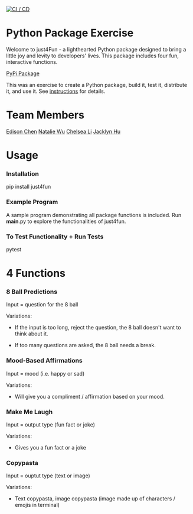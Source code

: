 [![CI / CD](https://github.com/software-students-spring2024/3-python-package-exercise-bestswe/actions/workflows/build.yaml/badge.svg)](https://github.com/software-students-spring2024/3-python-package-exercise-bestswe/actions/workflows/build.yaml)

# Python Package Exercise

Welcome to just4Fun - a lighthearted Python package designed to bring a little joy and levity to developers' lives. This package includes four fun, interactive functions.

[PyPi Package](https://pypi.org/project/just4fun/0.1.1/)

This was an exercise to create a Python package, build it, test it, distribute it, and use it. See [instructions](./instructions.md) for details.

# Team Members

[Edison Chen](https://github.com/ebc5802)
[Natalie Wu](https://github.com/nawubyte)
[Chelsea Li](https://github.com/qiaoxixi1)
[Jacklyn Hu](https://github.com/Jacklyn22)

# Usage

### Installation
pip install just4fun

### Example Program
A sample program demonstrating all package functions is included. Run __main__.py to explore the functionalities of just4fun.

### To Test Functionality + Run Tests
pytest

# 4 Functions

### 8 Ball Predictions

Input = question for the 8 ball

Variations:

- If the input is too long, reject the question, the 8 ball doesn't want to think about it.

- If too many questions are asked, the 8 ball needs a break.

### Mood-Based Affirmations

Input = mood (i.e. happy or sad)

Variations:

- Will give you a compliment / affirmation based on your mood.

### Make Me Laugh

Input = output type (fun fact or joke)

Variations:

- Gives you a fun fact or a joke

### Copypasta

Input = ouptut type (text or image)

Variations:

- Text copypasta, image copypasta (image made up of characters / emojis in terminal)


